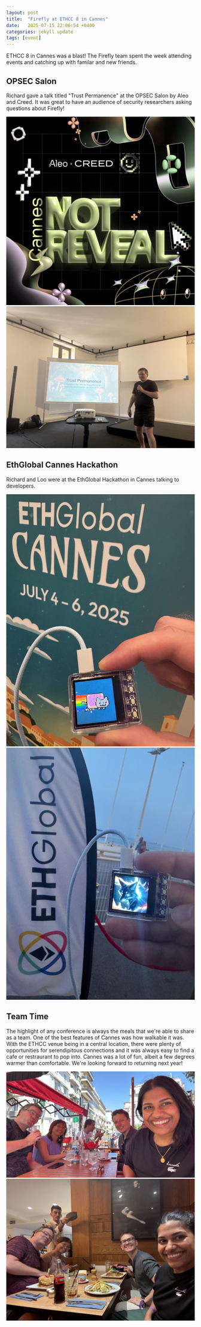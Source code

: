```yaml
---
layout: post
title:  "Firefly at ETHCC 8 in Cannes"
date:   2025-07-15 22:06:54 +0400
categories: jekyll update
tags: [event]
---
```


ETHCC 8 in Cannes was a blast! The Firefly team spent the week attending events and catching up with familar and new friends. 

## OPSEC Salon 

Richard gave a talk titled "Trust Permanence" at the OPSEC Salon by Aleo and Creed. It was great to have an audience of security researchers asking questions about Firefly!

<!-- Two images side by side -->
<div class="image-row">
  <img src="/assets/images/blog/opsec-luma.png" alt="Richard speaking at OPSEC Salon" />
  <img src="/assets/images/blog/richard-talk.jpg" alt="Crowd at OPSEC Salon" />
</div>

## EthGlobal Cannes Hackathon

Richard and Loo were at the EthGlobal Hackathon in Cannes talking to developers. 

<!-- Two images side by side -->
<div class="image-row">
  <img src="/assets/images/blog/cannes-ethglobal.jpg" alt="Richard speaking at OPSEC Salon" />
  <img src="/assets/images/blog/ethglobal-fox.jpg" alt="Crowd at OPSEC Salon" />
</div>

## Team Time 

The highlight of any conference is always the meals that we're able to share as a team. One of the best features of Cannes was how walkable it was. With the ETHCC venue being in a central location, there were plenty of opportunities for serendipitous connections and it was always easy to find a cafe or restraurant to pop into. Cannes was a lot of fun, albeit a few degrees warmer than comfortable. We're looking forward to returning next year!


<div class="image-row">
  <img src="/assets/images/blog/ff-team-coffee.JPG" alt="Richard speaking at OPSEC Salon" />
  <img src="/assets/images/blog/ff-team-dinner.jpeg" alt="Crowd at OPSEC Salon" />
</div>